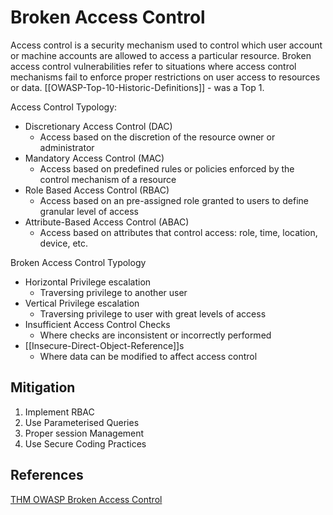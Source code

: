 # Broken Access Control

Access control is a security mechanism used to control which user account or machine accounts are allowed to access a particular resource. Broken access control vulnerabilities refer to situations where access control mechanisms fail to enforce proper restrictions on user access to resources or data. [[OWASP-Top-10-Historic-Definitions]] - was a Top 1. 

Access Control Typology:
- Discretionary Access Control (DAC)
	- Access based on the discretion of the resource owner or administrator 
- Mandatory Access Control (MAC)
	- Access based on predefined rules or policies enforced by the control mechanism of a resource
- Role Based Access Control (RBAC) 
	- Access based on an pre-assigned role granted to users to define granular level of access 
- Attribute-Based Access Control (ABAC)
	- Access based on attributes that control access: role, time, location, device, etc. 


Broken Access Control Typology 
- Horizontal Privilege escalation
	- Traversing privilege to another user
- Vertical Privilege escalation
	- Traversing privilege to user with great levels of access 
- Insufficient Access Control Checks
	- Where checks are inconsistent or incorrectly performed
- [[Insecure-Direct-Object-Reference]]s 
	- Where data can be modified to affect access control 

## Mitigation

1. Implement RBAC
2. Use Parameterised Queries
3. Proper session Management
4. Use Secure Coding Practices

## References

[THM OWASP Broken Access Control](https://tryhackme.com/room/owaspbrokenaccesscontrol)